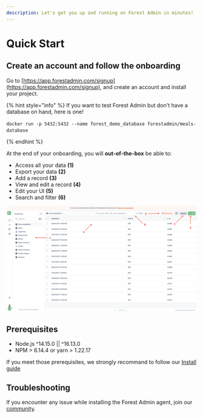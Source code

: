 ```yaml
---
description: Let's get you up and running on Forest Admin in minutes!
---
```


# Quick Start

## Create an account and follow the onboarding

Go to [https://app.forestadmin.com/signup](https://app.forestadmin.com/signup), and create an account and install your project.

{% hint style="info" %}
If you want to test Forest Admin but don't have a database on hand, here is one!

`docker run -p 5432:5432 --name forest_demo_database forestadmin/meals-database`

{% endhint %}

At the end of your onboarding, you will **out-of-the-box** be able to:

- Access all your data **(1)**
- Export your data **(2)**
- Add a record **(3)**
- View and edit a record **(4)**
- Edit your UI **(5)**
- Search and filter **(6)**

![](../assets/quick-start-abilities.png)

## Prerequisites

- Node.js ^14.15.0 || ^16.13.0
- NPM > 6.14.4 or yarn > 1.22.17

If you meet those prerequisites, we strongly recommand to follow our [Install guide](./install.md)

## Troubleshooting

If you encounter any issue while installing the Forest Admin agent, join our [community](https://community.forestadmin.com/).
